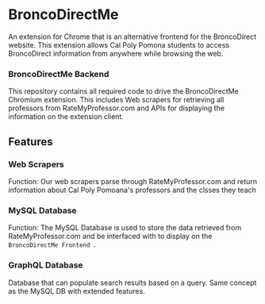 <h1> BroncoDirectMe </h1>

<p> An extension for Chrome that is an alternative frontend for the BroncoDirect website. This extension allows Cal Poly Pomona students to access BroncoDirect information from anywhere while browsing the web. </p>

<h3> BroncoDirectMe Backend </h3>

<p> This repository contains all required code to drive the BroncoDirectMe Chromium extension. This includes Web scrapers for retrieving all professors from RateMyProfessor.com and APIs for displaying the information on the extension client.</p>

<h2> Features </h2>

<h3> Web Scrapers </h3>
<p> Function: Our web scrapers parse through RateMyProfessor.com and return information about Cal Poly Pomoana's professors and the clsses they teach </p>  

<h3> MySQL Database </h3>
<p> Function: The MySQL Database is used to store the data retrieved from RateMyProfessor.com and be interfaced with to display on the <code> BroncoDirectMe Frontend </code>. </p>

<h3> GraphQL Database </h3>
<p> Database that can populate search results based on a query. Same concept as the MySQL DB with extended features. </p>
